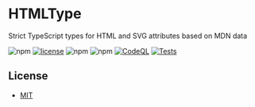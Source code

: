 # HTMLType
Strict TypeScript types for HTML and SVG attributes based on MDN data

![npm][version] [![license][github-license]][github-license-url] ![npm][npm-downloads] ![npm][repo-size]
  [![CodeQL](https://github.com/michijs/htmltype/actions/workflows/codeql-analysis.yml/badge.svg)](https://github.com/michijs/htmltype/actions/workflows/codeql-analysis.yml)
  [![Tests](https://github.com/michijs/htmltype/actions/workflows/tests.yml/badge.svg)](https://github.com/michijs/htmltype/actions/workflows/tests.yml)

## License
 - [MIT](https://github.com/michijs/htmltype/blob/master/LICENSE.md)

[repo-size]: https://img.shields.io/github/repo-size/michijs/htmltype
[npm-downloads]: https://img.shields.io/npm/dt/@michijs/htmltype
[version]: https://img.shields.io/npm/v/@michijs/htmltype
[github-license]: https://img.shields.io/github/license/michijs/htmltype
[github-license-url]: https://github.com/michijs/htmltype/blob/master/LICENSE.md
